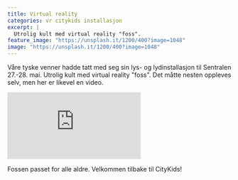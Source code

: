 ```yaml
---
title: Virtual reality
categories: vr citykids installasjon
excerpt: |
  Utrolig kult med virtual reality "foss".
feature_image: "https://unsplash.it/1200/400?image=1048"
image: "https://unsplash.it/1200/400?image=1048"
---
```


Våre tyske venner hadde tatt med seg sin lys- og lydinstallasjon til Sentralen 27.-28. mai. Utrolig kult med virtual reality "foss". Det måtte nesten oppleves selv, men her er likevel en video.

<iframe src="https://player.vimeo.com/video/218118941" frameborder="0" webkitallowfullscreen mozallowfullscreen allowfullscreen></iframe>

Fossen passet for alle aldre. Velkommen tilbake til CityKids!
